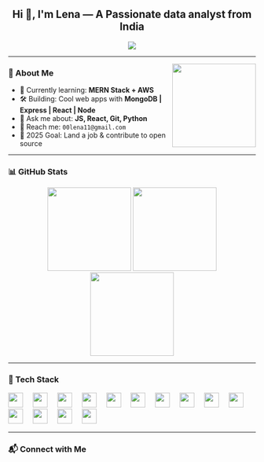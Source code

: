 <h2 align="center">Hi 👋, I'm Lena — A Passionate data analyst from India</h2>

<p align="center">
  <img src="https://readme-typing-svg.herokuapp.com?font=Fira+Code&duration=3000&pause=1000&color=F76D6D&width=435&lines=Full+Stack+Web+Developer;BSc+Computer+Science+Student;Lifelong+Learner+🚀" />
</p>

---

<!-- Animated GIF -->
<img align="right" height="170" src="https://media.giphy.com/media/qgQUggAC3Pfv687qPC/giphy.gif" />

### 🧠 About Me
- 🌱 Currently learning: **MERN Stack + AWS**
- 🛠️ Building: Cool web apps with **MongoDB | Express | React | Node**
- 💬 Ask me about: **JS, React, Git, Python**
- 📧 Reach me: `00lena11@gmail.com`
- 🎯 2025 Goal: Land a job & contribute to open source

---

### 📊 GitHub Stats
<div align="center">
  <img src="https://github-readme-stats.vercel.app/api?username=codewith-lena&show_icons=true&include_all_commits=true&count_private=true&theme=radical&border_radius=10&hide_border=false" height="170" />
  
  <img src="https://github-readme-stats.vercel.app/api/top-langs?username=codewith-lena&layout=compact&langs_count=6&theme=radical&border_radius=10&hide_border=false" height="170" />

  <img src="https://streak-stats.demolab.com?user=codewith-lena&theme=radical&hide_border=false&border_radius=10&date_format=M%20j%5B%2C%20Y%5D" height="170" />
</div>

---

### 🧰 Tech Stack
<div align="left">
  <img src="https://cdn.jsdelivr.net/gh/devicons/devicon/icons/javascript/javascript-original.svg" height="30" />
  <img width="12" />
  <img src="https://cdn.jsdelivr.net/gh/devicons/devicon/icons/react/react-original.svg" height="30" />
  <img width="12" />
  <img src="https://cdn.jsdelivr.net/gh/devicons/devicon/icons/nodejs/nodejs-original.svg" height="30" />
  <img width="12" />
  <img src="https://cdn.jsdelivr.net/gh/devicons/devicon/icons/express/express-original.svg" height="30" />
  <img width="12" />
  <img src="https://cdn.jsdelivr.net/gh/devicons/devicon/icons/mongodb/mongodb-original.svg" height="30" />
  <img width="12" />
  <img src="https://cdn.jsdelivr.net/gh/devicons/devicon/icons/mysql/mysql-original.svg" height="30" />
  <img width="12" />
  <img src="https://cdn.jsdelivr.net/gh/devicons/devicon/icons/html5/html5-original.svg" height="30" />
  <img width="12" />
  <img src="https://cdn.jsdelivr.net/gh/devicons/devicon/icons/css3/css3-original.svg" height="30" />
  <img width="12" />
  <img src="https://cdn.jsdelivr.net/gh/devicons/devicon/icons/tailwindcss/tailwindcss-original.svg" height="30" />
  <img width="12" />
  <img src="https://cdn.jsdelivr.net/gh/devicons/devicon/icons/bootstrap/bootstrap-original.svg" height="30" />
  <img width="12" />
  <img src="https://cdn.jsdelivr.net/npm/simple-icons@v9/icons/amazonaws.svg" height="30" />
  <img width="12" />
  <img src="https://cdn.jsdelivr.net/gh/devicons/devicon/icons/python/python-original.svg" height="30" />
  <img width="12" />
  <img src="https://cdn.jsdelivr.net/gh/devicons/devicon/icons/git/git-original.svg" height="30" />
  <img width="12" />
  <img src="https://cdn.jsdelivr.net/gh/devicons/devicon/icons/github/github-original.svg" height="30" />
</div>

---

### 📬 Connect with Me
<div align="left">
  <a href="https://www.instagram.com
